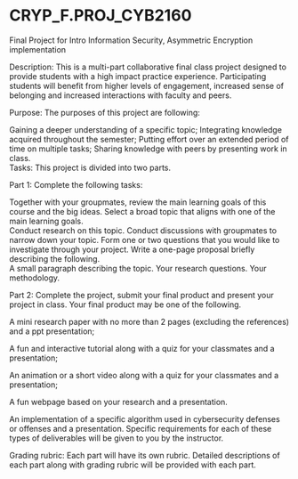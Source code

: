 # CRYP_F.PROJ_CYB2160
Final Project for Intro Information Security, Asymmetric Encryption implementation  

Description: This is a multi-part collaborative final class project designed to provide students with a high impact practice experience. Participating students will benefit from higher levels of engagement, increased sense of belonging and increased interactions with faculty and peers. 

Purpose:  The purposes of this project are following: 

Gaining a deeper understanding of a specific topic;
Integrating knowledge acquired throughout the semester;
Putting effort over an extended period of time on multiple tasks;
Sharing knowledge with peers by presenting work in class.  
Tasks: This project is divided into two parts. 

Part 1:  Complete the following tasks:  

Together with your groupmates, review the main learning goals of this course and the big ideas. 
Select a broad topic that aligns with one of the main learning goals.  
Conduct research on this topic. Conduct discussions with groupmates to narrow down your topic.
Form one or two questions that you would like to investigate through your project.
Write a one-page proposal briefly describing the following.  
A small paragraph describing the topic. 
Your research questions. 
Your methodology. 

Part 2: Complete the project, submit your final product and present your project in class. Your final product may be one of the following.

A mini research paper with no more than 2 pages (excluding the references) and a ppt presentation;

A fun and interactive tutorial along with a quiz for your classmates and a presentation;  

An animation or a short video along with a quiz for your classmates and a presentation;

A fun webpage based on your research and a presentation.  

An implementation of a specific algorithm used in cybersecurity defenses or offenses and a presentation. 
Specific requirements for each of these types of deliverables will be given to you by the instructor.  

Grading rubric: Each part will have its own rubric. Detailed descriptions of each part along with grading rubric will be provided with each part.  

 
